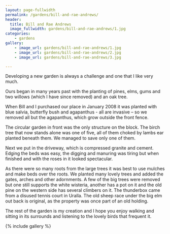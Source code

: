 ```yaml
---
layout: page-fullwidth
permalink: /gardens/bill-and-rae-andrews/
header:
  title: Bill and Rae Andrews
  image_fullwidth: gardens/bill-and-rae-andrews/1.jpg
categories:
    - gardens
gallery:
    - image_url: gardens/bill-and-rae-andrews/1.jpg
    - image_url: gardens/bill-and-rae-andrews/2.jpg
    - image_url: gardens/bill-and-rae-andrews/3.jpg

---
```


Developing a new garden is always a challenge and one that I like very much.

Ours began in many years past with the planting of pines, elms, gums and two willows (which I have since removed) and an oak tree.

When Bill and I purchased our place in January 2008 it was planted with blue salvia, butterfly bush and agapanthus - all are invasive – so we removed all but the agapanthus, which grow outside the front fence.

The circular garden in front was the only structure on the block. The birch tree that now stands alone was one of five, all of them choked by lambs ear planted beneath them. We managed to save only one of them. 

Next we put in the driveway, which is compressed granite and cement.
Edging the beds was easy, the digging and manuring was tiring but when finished and with the roses in it looked spectacular.

As there were so many roots from the large trees it was best to use mulches and make beds over the roots. We planted many lovely trees and added the gates, arches and other adornments. A few of the big trees were removed but one still supports the white wisteria, another has a pot on it and the old pine on the western side has several climbers on it. The thunderbox came from a disused tennis court in Uralla. The old sheep race under the big elm out back is original, as the property was once part of an old holding.

The rest of the garden is my creation and I hope you enjoy walking and sitting in its surrounds and listening to the lovely birds that frequent it.

{% include gallery %}